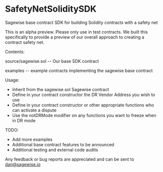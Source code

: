 # SafetyNetSoliditySDK
Sagewise base contract SDK for building Solidity contracts with a safety net

This is an alpha preview. Please only use in test contracts. We built this specifically to provide a preview of our overall approach to creating a contract safety net.

Contents:

source/sagewise.sol -- Our base SDK contract

examples -- example contracts implementing the sagewise base contract

Usage:

* Inherit from the sagewise.sol Sagewise contract
* Define in your contract constructor the DR Vendor Address you wish to use
* Define in your contract constructor or other appropriate functions who can activate a dispute
* Use the notDRMode modifier on any functions you want to freeze when in DR mode

TODO:

* Add more examples
* Additional base contract features to be announced
* Additional testing and external code audits

Any feedback or bug reports are appreciated and can be sent to dan@sagewise.io